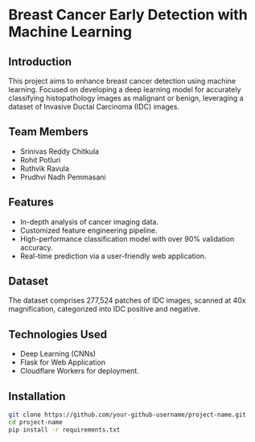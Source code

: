 # Breast Cancer Early Detection with Machine Learning

## Introduction
This project aims to enhance breast cancer detection using machine learning. Focused on developing a deep learning model for accurately classifying histopathology images as malignant or benign, leveraging a dataset of Invasive Ductal Carcinoma (IDC) images.

## Team Members
- Srinivas Reddy Chitkula
- Rohit Potluri
- Ruthvik Ravula
- Prudhvi Nadh Pemmasani

## Features
- In-depth analysis of cancer imaging data.
- Customized feature engineering pipeline.
- High-performance classification model with over 90% validation accuracy.
- Real-time prediction via a user-friendly web application.

## Dataset
The dataset comprises 277,524 patches of IDC images, scanned at 40x magnification, categorized into IDC positive and negative.

## Technologies Used
- Deep Learning (CNNs)
- Flask for Web Application
- Cloudflare Workers for deployment.

## Installation
```bash
git clone https://github.com/your-github-username/project-name.git
cd project-name
pip install -r requirements.txt
